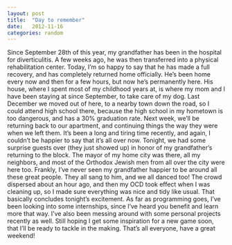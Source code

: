 ```yaml
---
layout: post
title:  "Day to remember"
date:   2012-11-16
categories: random
---
```


Since September 28th of this year, my grandfather has been in the hospital for diverticulitis. A few weeks ago, he was then transferred into a physical rehabilitation center. Today, I’m so happy to say that he has made a full recovery, and has completely returned home officially. He’s been home every now and then for a few hours, but now he’s permanently here. His house, where I spent most of my childhood years at, is where my mom and I have been staying at since September, to take care of my dog. Last December we moved out of here, to a nearby town down the road, so I could attend high school there, because the high school in my hometown is too dangerous, and has a 30% graduation rate. Next week, we’ll be returning back to our apartment, and continuing things the way they were when we left them. It’s been a long and tiring time recently, and again, I couldn’t be happier to say that it’s all over now. Tonight, we had some surprise guests over (they just showed up) in honor of my grandfather’s returning to the block. The mayor of my home city was there, all my neighbors, and most of the Orthodox Jewish men from all over the city were here too. Frankly, I’ve never seen my grandfather happier to be around all these great people. They all sang to him, and we all danced too! The crowd dispersed about an hour ago, and then my OCD took effect when I was cleaning up, so I made sure everything was nice and tidy like usual. That basically concludes tonight’s excitement. As far as programming goes, I’ve been looking into some internships, since I’ve heard you benefit and learn more that way. I’ve also been messing around with some personal projects recently as well. Still hoping I get some inspiration for a new game soon, that I’ll be ready to tackle in the making. That’s all everyone, have a great weekend!